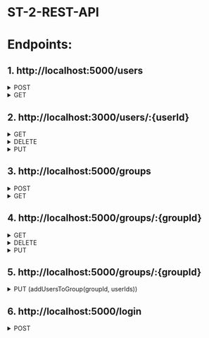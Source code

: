 # ST-2-REST-API

# Endpoints:

## 1. http://localhost:5000/users

<details><summary>POST</summary>
 you need to send in your request:

body = {  
 &ensp;login: string;  
 &ensp;password: string;  
 &ensp;age: number;  
 }

 </details>
 <details><summary>GET</summary>
 you need to add in your query string:

limit={number}, by default limit = 10  
loginSubstring={string}  
totally looks like:  
http://localhost:5000/users?loginSubstring={string}&limit={number}  
you can also use just one of this parameter,  
but if no one use, by default return users without sort, but maximum 10

 </details>

## 2. http://localhost:3000/users/:{userId}

 <details><summary>GET</summary>

totally looks like:  
 http://localhost:5000/users/:{userId}  
 if doesn't have this user or something wrong you will get message

 </details>
 <details><summary>DELETE</summary>
  
 totally looks like:  
 http://localhost:5000/users/:{userId}  
 Make sofr delete users by id
 if doesn't have this user or this user already deleted you will get message

 </details>
 <details><summary>PUT</summary>
  
 totally looks like:  
 http://localhost:5000/users/:{userId}  
 you need to send in your request:

body = {  
 &ensp;login: string;  
 &ensp;password: string;  
 &ensp;age: number;  
 }  
 you can change only this parameters

also, if user already deleted, or doesn't exist, you can change nothing and will get a message

 </details>

## 3. http://localhost:5000/groups

<details><summary>POST</summary>
 you need to send in your request:

body = {  
 &ensp;name: string;  
 &ensp;permissions: Permission[];
}  
where permissions is an array of this type:  
type Permission = 'READ' | 'WRITE' | 'DELETE' | 'SHARE' | 'UPLOAD_FILES';

 </details>

 <details><summary>GET</summary>
 don't need extra parameters

 </details>

## 4. http://localhost:5000/groups/:{groupId}

 <details><summary>GET</summary>

you just need to add in your path id of group
totally looks like:  
 http://localhost:5000/groups/:{groupId}  
 if doesn't have this group or something wrong you will get message

 </details>
 <details><summary>DELETE</summary>
 
 add group ID to the end of string  
  
 totally looks like:  
 http://localhost:5000/groups/:{groupId}  
 if doesn't have this group or this user already deleted you will get message

 </details>
 <details><summary>PUT</summary>

add user ID to the end of string

totally looks like:  
 http://localhost:5000/groups/:{groupId}  
you need to send in your request:

body = {  
 &ensp;name: string;  
 &ensp;permissions: Permission[];
}  
where permissions is an array of this type:  
type Permission = 'READ' | 'WRITE' | 'DELETE' | 'SHARE' | 'UPLOAD_FILES';

 </details>

## 5. http://localhost:5000/groups/:{groupId}

<details><summary>PUT (addUsersToGroup(groupId, userIds))</summary>

add groupId to the end of string like this:  
http://localhost:5000/groups/:{groupId}  
you need to send in your request:

body = {  
 &ensp;userIds: UserId[];
}  
where UserId[] is an array of users Ids like this:  
body = {  
 &ensp;userIds: [
"3d40db2d-4670-4034-a505-9d3d0c8fff9b",
"fda96534-4d31-44af-98a5-4719df6d94a3",
"2e1afe61-4eab-47dc-bb64-431b88ab46c8"]  
 }

</details>

## 6. http://localhost:5000/login

<details><summary>POST</summary>

http://localhost:3000/login  
you need to send in your request:

body = {  
 &ensp;login: "Maybelle480";  
 &ensp;password: "RPuS_XGf5NjNOlf";  
 }

after that u will have token

 </details>